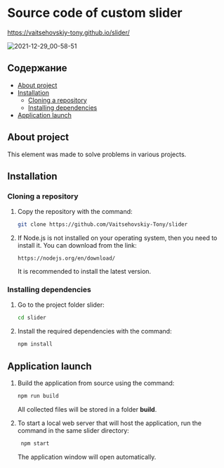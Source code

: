 # Source code of custom slider

https://vaitsehovskiy-tony.github.io/slider/

![2021-12-29_00-58-51](https://user-images.githubusercontent.com/54285416/196733335-fd5ffb19-ceb3-4543-9ac7-e7c89df5c12f.png)

## Содержание

* [About project](#about)
* [Installation](#install)
    * [Cloning a repository](#clone)
    * [Installing dependencies](#dep)
* [Application launch](#run)

## <a name='about'></a>About project
This element was made to solve problems in various projects.

##  <a name='install'></a>Installation

### <a name='clone'></a>Сloning a repository

1. Copy the repository with the command:

   ```bash  
   git clone https://github.com/Vaitsehovskiy-Tony/slider
   ```

2. If Node.js is not installed on your operating system, then you need to install it. You can download from the link:
   ```
   https://nodejs.org/en/download/
   ```
   It is recommended to install the latest version.

###  <a name='dep'></a>Installing dependencies

1. Go to the project folder slider:

   ```bash
   cd slider
   ```

2. Install the required dependencies with the command:

   ```bash
   npm install

## <a name='run'></a>Application launch

1. Build the application from source using the command:

   ```bash
   npm run build
   ```

   All collected files will be stored in a folder **build**.

2. To start a local web server that will host the application, run the command in the same slider directory:

   ```bash
    npm start
   ```

    The application window will open automatically.
